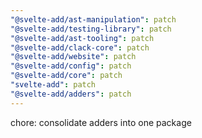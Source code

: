 ```yaml
---
"@svelte-add/ast-manipulation": patch
"@svelte-add/testing-library": patch
"@svelte-add/ast-tooling": patch
"@svelte-add/clack-core": patch
"@svelte-add/website": patch
"@svelte-add/config": patch
"@svelte-add/core": patch
"svelte-add": patch
"@svelte-add/adders": patch
---
```


chore: consolidate adders into one package
